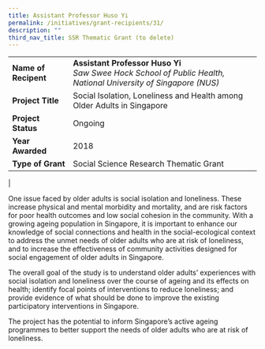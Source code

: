 ```yaml
---
title: Assistant Professor Huso Yi
permalink: /initiatives/grant-recipients/31/
description: ""
third_nav_title: SSR Thematic Grant (to delete)
---
```



|  |  |
|---|---|
| **Name of Recipent** | **Assistant Professor Huso Yi**<br>_Saw Swee Hock School of Public Health, National University of Singapore (NUS)_ |
| **Project Title** | Social Isolation, Loneliness and Health among Older Adults in Singapore |
| **Project Status** | Ongoing |
| **Year Awarded** | 2018 |
| **Type of Grant** | Social Science Research Thematic Grant |
|

One issue faced by older adults is social isolation and loneliness. These increase physical and mental morbidity and mortality, and are risk factors for poor health outcomes and low social cohesion in the community. With a growing ageing population in Singapore, it is important to enhance our knowledge of social connections and health in the social-ecological context to address the unmet needs of older adults who are at risk of loneliness, and to increase the effectiveness of community activities designed for social engagement of older adults in Singapore.

The overall goal of the study is to understand older adults’ experiences with social isolation and loneliness over the course of ageing and its effects on health; identify focal points of interventions to reduce loneliness; and provide evidence of what should be done to improve the existing participatory interventions in Singapore.

The project has the potential to inform Singapore’s active ageing programmes to better support the needs of older adults who are at risk of loneliness.